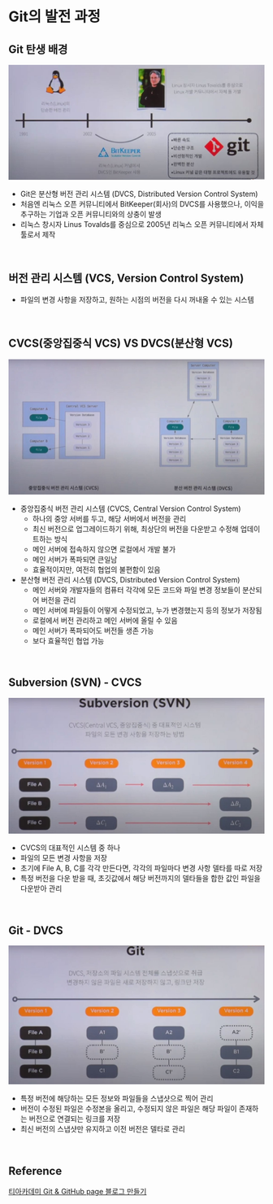 # Git의 발전 과정

## Git 탄생 배경

![git history](../image/git_history.JPG)

* Git은 분산형 버전 관리 시스템 (DVCS, Distributed Version Control System)
* 처음엔 리눅스 오픈 커뮤니티에서 BitKeeper(회사)의 DVCS를 사용했으나, 이익을 추구하는 기업과 오픈 커뮤니티와의 상충이 발생
* 리눅스 창시자 Linus Tovalds를 중심으로 2005년 리눅스 오픈 커뮤니티에서 자체 툴로서 제작

​    

## 버전 관리 시스템 (VCS, Version Control System)

* 파일의 변경 사항을 저장하고, 원하는 시점의 버전을 다시 꺼내올 수 있는 시스템

​    

## CVCS(중앙집중식 VCS) VS DVCS(분산형 VCS)

![CVCS and DVCS](../image/cvcs_dvcs.JPG)

* 중앙집중식 버전 관리 시스템 (CVCS, Central Version Control System)
  * 하나의 중앙 서버를 두고, 해당 서버에서 버전을 관리
  * 최신 버전으로 업그레이드하기 위해, 최상단의 버전을 다운받고 수정해 업데이트하는 방식
  * 메인 서버에 접속하지 않으면 로컬에서 개발 불가
  * 메인 서버가 폭파되면 큰일남
  * 효율적이지만, 여전히 협업의 불편함이 있음
* 분산형 버전 관리 시스템 (DVCS, Distributed Version Control System)
  * 메인 서버와 개발자들의 컴퓨터 각각에 모든 코드와 파일 변경 정보들이 분산되어 버전을 관리
  * 메인 서버에 파일들이 어떻게 수정되었고, 누가 변경했는지 등의 정보가 저장됨
  * 로컬에서 버전 관리하고 메인 서버에 올릴 수 있음
  * 메인 서버가 폭파되어도 버전들 생존 가능
  * 보다 효율적인 협업 가능

​    

## Subversion (SVN) - CVCS

![Subversion](../image/svn.JPG)

* CVCS의 대표적인 시스템 중 하나
* 파일의 모든 변경 사항을 저장
* 초기에 File A, B, C를 각각 만든다면, 각각의 파일마다 변경 사항 델타를 따로 저장
* 특정 버전을 다운 받을 때, 초깃값에서 해당 버전까지의 델타들을 합한 값인 파일을 다운받아 관리

​    

## Git - DVCS

![Git](../image/git.JPG)

* 특정 버전에 해당하는 모든 정보와 파일들을 스냅샷으로 찍어 관리
* 버전이 수정된 파일은 수정본을 올리고, 수정되지 않은 파일은 해당 파일이 존재하는 버전으로 연결되는 링크를 저장
* 최신 버전의 스냅샷만 유지하고 이전 버전은 델타로 관리

​    

## Reference

[티아카데미 Git & GitHub page 블로그 만들기](https://www.youtube.com/watch?v=YQat_D1C-ps&list=PL9mhQYIlKEhd9wCaqfXwxBT-zqgA6adlb&index=3&t=11s&ab_channel=SKplanetTacademy)

